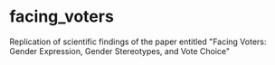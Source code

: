 # facing_voters
Replication of scientific findings of the paper entitled "Facing Voters: Gender Expression, Gender Stereotypes, and Vote Choice"
